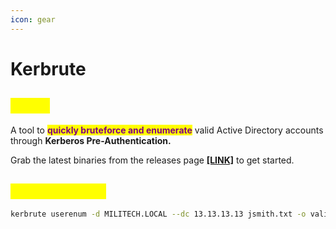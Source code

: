```yaml
---
icon: gear
---
```


# Kerbrute

## <mark style="color:yellow;">About</mark>

A tool to <mark style="color:purple;">**quickly bruteforce and enumerate**</mark> valid Active Directory accounts through **Kerberos Pre-Authentication.**

Grab the latest binaries from the releases page [**\[LINK\]**](https://github.com/ropnop/kerbrute/releases/latest) to get started.

## <mark style="color:yellow;">Pre-Auth Brute</mark>

```bash
kerbrute userenum -d MILITECH.LOCAL --dc 13.13.13.13 jsmith.txt -o valid_ad_users
```
